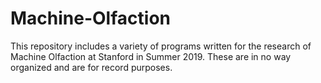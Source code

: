# Machine-Olfaction
This repository includes a variety of programs written for the research of Machine Olfaction at Stanford in Summer 2019. These are in no way organized and are for record purposes.
